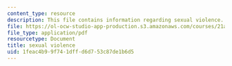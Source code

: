 ```yaml
---
content_type: resource
description: This file contains information regarding sexual violence.
file: https://ol-ocw-studio-app-production.s3.amazonaws.com/courses/21a-231j-gender-sexuality-and-society-spring-2006/1feac4b99f741dffd6d753c87de1b6d5_MIT21A_213JS06_sxl_vio.pdf
file_type: application/pdf
resourcetype: Document
title: sexual violence
uid: 1feac4b9-9f74-1dff-d6d7-53c87de1b6d5
---
```


